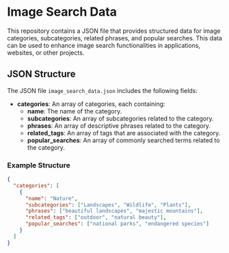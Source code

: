# Image Search Data

This repository contains a JSON file that provides structured data for image categories, subcategories, related phrases, and popular searches. This data can be used to enhance image search functionalities in applications, websites, or other projects.

## JSON Structure

The JSON file `image_search_data.json` includes the following fields:

- **categories**: An array of categories, each containing:
  - **name**: The name of the category.
  - **subcategories**: An array of subcategories related to the category.
  - **phrases**: An array of descriptive phrases related to the category.
  - **related_tags**: An array of tags that are associated with the category.
  - **popular_searches**: An array of commonly searched terms related to the category.

### Example Structure

```json
{
  "categories": [
    {
      "name": "Nature",
      "subcategories": ["Landscapes", "Wildlife", "Plants"],
      "phrases": ["beautiful landscapes", "majestic mountains"],
      "related_tags": ["outdoor", "natural beauty"],
      "popular_searches": ["national parks", "endangered species"]
    }
  ]
}
```
